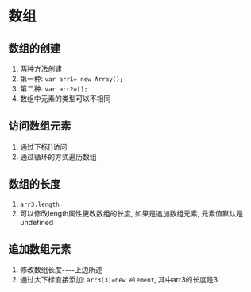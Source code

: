 # 数组

## 数组的创建
1. 两种方法创建
2. 第一种: `var arr1= new Array();`
3. 第二种: `var arr2=[];`
4. 数组中元素的类型可以不相同

## 访问数组元素
1. 通过下标[]访问
2. 通过循环的方式遍历数组

## 数组的长度
1. `arr3.length`
2. 可以修改length属性更改数组的长度, 如果是追加数组元素, 元素值默认是undefined

## 追加数组元素
1. 修改数组长度----上边所述
2. 通过大下标直接添加: `arr3[3]=new element`, 其中arr3的长度是3